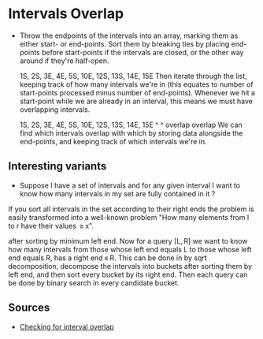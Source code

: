 
# Intervals Overlap

- Throw the endpoints of the intervals into an array, marking them as either start- or end-points. 
   Sort them by breaking ties by placing end-points before start-points if the intervals are closed, or the other way around if they're half-open.

    1S, 2S, 3E, 4E, 5S, 10E, 12S, 13S, 14E, 15E
   Then iterate through the list, keeping track of how many intervals we're in (this equates to number of start-points processed minus number of end-points). 
   Whenever we hit a start-point while we are already in an interval, this means we must have overlapping intervals.

    1S, 2S, 3E, 4E, 5S, 10E, 12S, 13S, 14E, 15E
         ^                          ^
       overlap                    overlap
   We can find which intervals overlap with which by storing data alongside the end-points, and keeping track of which intervals we're in. 



## Interesting variants

- Suppose I have a set of intervals and for any given interval I want to know how many intervals in my set are fully contained in it ?

If you sort all intervals in the set according to their right ends the problem is easily transformed into a well-known problem "How many elements from l to r have their values  ≥ x".

after sorting by minimum left end. Now for a query [L, R] we want to know how many intervals from those whose left end equals L to those whose left end equals R, has a right end ≤ R. 
This can be done in  by sqrt decomposition, decompose the intervals into buckets after sorting them by left end, and then sort every bucket by its right end. Then each query can be done 
by binary search in every candidate bucket.


## Sources 
- [Checking for interval overlap](https://fgiesen.wordpress.com/2011/10/16/checking-for-interval-overlap/)

